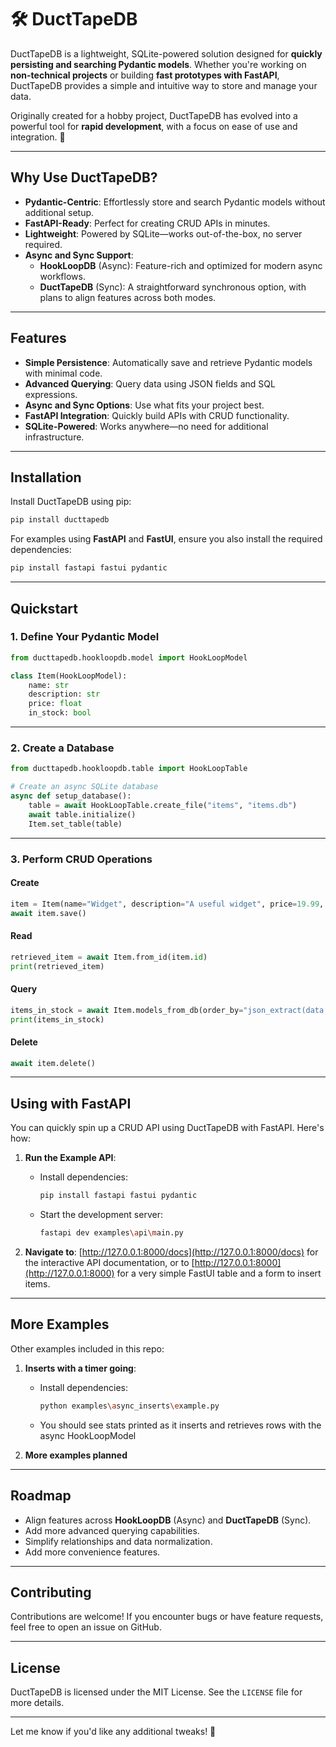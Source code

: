 # 🛠️ DuctTapeDB

DuctTapeDB is a lightweight, SQLite-powered solution designed for **quickly persisting and searching Pydantic models**. Whether you're working on **non-technical projects** or building **fast prototypes with FastAPI**, DuctTapeDB provides a simple and intuitive way to store and manage your data.

Originally created for a hobby project, DuctTapeDB has evolved into a powerful tool for **rapid development**, with a focus on ease of use and integration. 🚀

---

## **Why Use DuctTapeDB?**

- **Pydantic-Centric**: Effortlessly store and search Pydantic models without additional setup.
- **FastAPI-Ready**: Perfect for creating CRUD APIs in minutes.
- **Lightweight**: Powered by SQLite—works out-of-the-box, no server required.
- **Async and Sync Support**:
  - **HookLoopDB** (Async): Feature-rich and optimized for modern async workflows.
  - **DuctTapeDB** (Sync): A straightforward synchronous option, with plans to align features across both modes.

---

## **Features**

- **Simple Persistence**: Automatically save and retrieve Pydantic models with minimal code.
- **Advanced Querying**: Query data using JSON fields and SQL expressions.
- **Async and Sync Options**: Use what fits your project best.
- **FastAPI Integration**: Quickly build APIs with CRUD functionality.
- **SQLite-Powered**: Works anywhere—no need for additional infrastructure.

---

## **Installation**

Install DuctTapeDB using pip:

```bash
pip install ducttapedb
```

For examples using **FastAPI** and **FastUI**, ensure you also install the required dependencies:

```bash
pip install fastapi fastui pydantic
```

---

## **Quickstart**

### 1. Define Your Pydantic Model

```python
from ducttapedb.hookloopdb.model import HookLoopModel

class Item(HookLoopModel):
    name: str
    description: str
    price: float
    in_stock: bool
```

---

### 2. Create a Database

```python
from ducttapedb.hookloopdb.table import HookLoopTable

# Create an async SQLite database
async def setup_database():
    table = await HookLoopTable.create_file("items", "items.db")
    await table.initialize()
    Item.set_table(table)
```

---

### 3. Perform CRUD Operations

#### Create
```python
item = Item(name="Widget", description="A useful widget", price=19.99, in_stock=True)
await item.save()
```

#### Read
```python
retrieved_item = await Item.from_id(item.id)
print(retrieved_item)
```

#### Query
```python
items_in_stock = await Item.models_from_db(order_by="json_extract(data, '$.price') ASC")
print(items_in_stock)
```

#### Delete
```python
await item.delete()
```

---

## **Using with FastAPI**

You can quickly spin up a CRUD API using DuctTapeDB with FastAPI. Here's how:

1. **Run the Example API**:
   - Install dependencies:
     ```bash
     pip install fastapi fastui pydantic
     ```
   - Start the development server:
     ```bash
     fastapi dev examples\api\main.py
     ```

2. **Navigate to**: [http://127.0.0.1:8000/docs](http://127.0.0.1:8000/docs) for the interactive API documentation, or to [http://127.0.0.1:8000](http://127.0.0.1:8000) for a very simple FastUI table and a form to insert items.

---

## **More Examples**

Other examples included in this repo:

1. **Inserts with a timer going**:
   - Install dependencies:
     ```bash
     python examples\async_inserts\example.py 
     ```
    - You should see stats printed as it inserts and retrieves rows with the async HookLoopModel
    
2. **More examples planned**
---

## **Roadmap**

- Align features across **HookLoopDB** (Async) and **DuctTapeDB** (Sync).
- Add more advanced querying capabilities.
- Simplify relationships and data normalization.
- Add more convenience features.

---

## **Contributing**

Contributions are welcome! If you encounter bugs or have feature requests, feel free to open an issue on GitHub.

---

## **License**

DuctTapeDB is licensed under the MIT License. See the `LICENSE` file for more details.

---

Let me know if you'd like any additional tweaks! 🚀